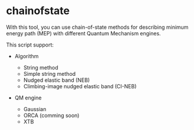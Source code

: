# chainofstate

With this tool, you can use chain-of-state methods for describing minimum energy path (MEP) with different Quantum Mechanism engines.

This script support:

- Algorithm
  - String method
  - Simple string method
  - Nudged elastic band (NEB)
  - Climbing-image nudged elastic band (CI-NEB)

- QM engine
  - Gaussian
  - ORCA (comming soon)
  - XTB

